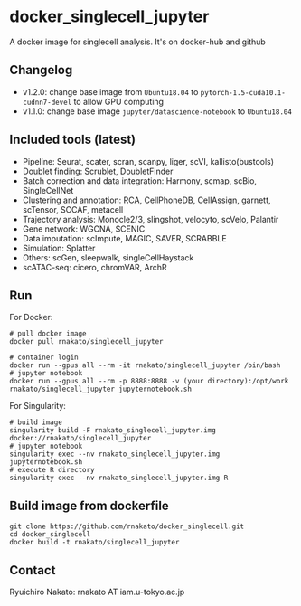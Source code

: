 # docker_singlecell_jupyter
A docker image for singlecell analysis. It's on docker-hub and github

## Changelog
- v1.2.0: change base image from `Ubuntu18.04` to `pytorch-1.5-cuda10.1-cudnn7-devel` to allow GPU computing
- v1.1.0: change base image `jupyter/datascience-notebook` to `Ubuntu18.04`

## Included tools (latest)

- Pipeline: Seurat, scater, scran, scanpy, liger, scVI, kallisto(bustools)
- Doublet finding: Scrublet, DoubletFinder
- Batch correction and data integration: Harmony, scmap, scBio, SingleCellNet
- Clustering and annotation: RCA, CellPhoneDB, CellAssign, garnett, scTensor, SCCAF, metacell
- Trajectory analysis: Monocle2/3, slingshot, velocyto, scVelo, Palantir
- Gene network: WGCNA, SCENIC
- Data imputation: scImpute, MAGIC, SAVER, SCRABBLE
- Simulation: Splatter
- Others: scGen, sleepwalk, singleCellHaystack
- scATAC-seq: cicero, chromVAR, ArchR

## Run

For Docker:

    # pull docker image
    docker pull rnakato/singlecell_jupyter

    # container login
    docker run --gpus all --rm -it rnakato/singlecell_jupyter /bin/bash
    # jupyter notebook
    docker run --gpus all --rm -p 8888:8888 -v (your directory):/opt/work rnakato/singlecell_jupyter jupyternotebook.sh

For Singularity:

    # build image
    singularity build -F rnakato_singlecell_jupyter.img docker://rnakato/singlecell_jupyter
    # jupyter notebook
    singularity exec --nv rnakato_singlecell_jupyter.img jupyternotebook.sh
    # execute R directory
    singularity exec --nv rnakato_singlecell_jupyter.img R
    
## Build image from dockerfile

    git clone https://github.com/rnakato/docker_singlecell.git
    cd docker_singlecell
    docker build -t rnakato/singlecell_jupyter

## Contact

Ryuichiro Nakato: rnakato AT iam.u-tokyo.ac.jp
